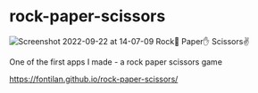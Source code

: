 # rock-paper-scissors

![Screenshot 2022-09-22 at 14-07-09 Rock👊 Paper✋ Scissors✌️](https://user-images.githubusercontent.com/68748054/191743155-9421d346-88d5-43f3-961b-767081def761.png)

One of the first apps I made - a rock paper scissors game

https://fontilan.github.io/rock-paper-scissors/


